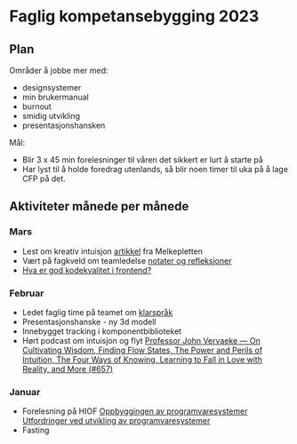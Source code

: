# Faglig kompetansebygging 2023

## Plan

Områder å jobbe mer med:
- designsystemer
- min brukermanual
- burnout
- smidig utvikling
- presentasjonshansken

Mål:
- Blir 3 x 45 min forelesninger til våren det sikkert er lurt å starte på
- Har lyst til å holde foredrag utenlands, så blir noen timer til uka på å lage CFP på det.

## Aktiviteter månede per månede

### Mars

- Lest om kreativ intuisjon [artikkel](https://www.sciencedirect.com/science/article/pii/S2713374521000066) fra Melkepletten
- Vært på fagkveld om teamledelse [notater og refleksjoner](/notes/teamledelse/)
- [Hva er god kodekvalitet i frontend?](https://dagfs.dev/notes/kodekvalitet-frontend)

### Februar

- Ledet faglig time på teamet om [klarspråk](/articles/klarspark/)
- Presentasjonshanske - ny 3d modell
- Innebygget tracking i komponentbiblioteket
- Hørt podcast om intuisjon og flyt [Professor John Vervaeke — On Cultivating Wisdom, Finding Flow States, The Power and Perils of Intuition, The Four Ways of Knowing, Learning to Fall in Love with Reality, and More (#657)](https://tim.blog/2023/02/23/john-vervaeke/)

### Januar
- Forelesning på HIOF [Oppbyggingen av programvaresystemer](https://docs.google.com/presentation/d/1kQ05-3w-py2GhWAPSaEjZahta-w2f7XKWm3hC3-8doQ/edit?usp=sharing) [Utfordringer ved utvikling av programvaresystemer](https://docs.google.com/presentation/d/1tQE8niRalECYhfQgdGFBgeHkvosS4E92jEWYUGv24Yc/edit?usp=sharing)
- Fasting